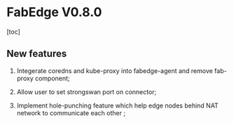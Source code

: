 # FabEdge V0.8.0

[toc]

## New features

1. Integerate coredns and kube-proxy into fabedge-agent and remove fab-proxy component;

2. Allow user to set strongswan port on connector;

3. Implement hole-punching feature which help edge nodes behind NAT network to communicate each other ;

   
